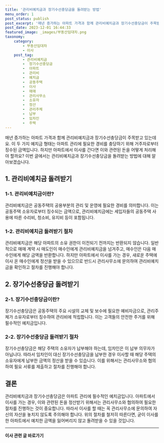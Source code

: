 ```yaml
---
title: '관리비예치금과 장기수선충당금을 돌려받는 방법'
menu_order: 1
post_status: publish
post_excerpt: '매년 증가하는 아파트 가격과 함께 관리비예치금과 장기수선충당금이 주목받고 있는데요. 이 두 가지 예치금 형태는 아파트 관리에 필요한 경비를 충당하기 위해 거주자로부터 징수된 금액입니다. 하지만 아파트에서 이사를 간다면 이와 관련된 돈을 어떻게 처리해야 할까요  이번 글에서는 관리비예치금과 장기수선충당금을 돌려받는 방법에 대해 알아보겠습니다.'
post_date: 2023-12-01 16:44:33
featured_image: _images/부동산임대차.png
taxonomy:
    category:
        - 부동산임대차
        - 이사
    post_tag:
        - 관리비예치금
        -  장기수선충당금
        -  아파트
        -  관리비
        -  예치금
        -  공동주택
        -  이사
        -  매매
        -  관리사무소
        -  소유자
        -  정산
        -  관리주체
        -  납부
        -  임차인
        -  주택
---
```



매년 증가하는 아파트 가격과 함께 관리비예치금과 장기수선충당금이 주목받고 있는데요. 이 두 가지 예치금 형태는 아파트 관리에 필요한 경비를 충당하기 위해 거주자로부터 징수된 금액입니다. 하지만 아파트에서 이사를 간다면 이와 관련된 돈을 어떻게 처리해야 할까요? 이번 글에서는 관리비예치금과 장기수선충당금을 돌려받는 방법에 대해 알아보겠습니다.

## **1. 관리비예치금 돌려받기**

### **1-1. 관리비예치금이란?**
관리비예치금은 공동주택의 공용부분의 관리 및 운영에 필요한 경비를 의미합니다. 이는 공동주택 소유자로부터 징수되는 금액으로, 관리비예치금에는 세입자들의 공동주택 사용에 따른 수리비, 청소비, 유지비 등이 포함됩니다.

### **1-2. 관리비예치금 돌려받기 절차**
관리비예치금은 해당 아파트의 소유 권한이 이전되기 전까지는 반환되지 않습니다. 일반적으로 매매 계약 시 매도인이 매수인에게 관리비예치금을 넘겨주고, 매수인은 다음 매수인에게 해당 금액을 반환합니다. 하지만 아파트에서 이사를 가는 경우, 새로운 주택에 이사 온 매수인에게 정산을 받을 수 있으므로 반드시 관리사무소에 문의하여 관리비예치금을 확인하고 절차를 진행해야 합니다.

## **2. 장기수선충당금 돌려받기**

### **2-1. 장기수선충당금이란?**
장기수선충당금은 공동주택의 주요 시설의 교체 및 보수에 필요한 예비자금으로, 관리주체가 소유자로부터 징수하여 관리비에 적립합니다. 이는 고객들의 안전한 주거를 위해 필수적인 예치금입니다.

### **2-2. 장기수선충당금 돌려받기 절차**
장기수선충당금은 해당 주택의 소유자가 납부해야 하는데, 임차인은 이 납부 의무자가 아닙니다. 따라서 임차인이 대신 장기수선충당금을 납부한 경우 이사할 때 해당 주택의 소유자에게 납부한 금액의 정산을 받을 수 있습니다. 이를 위해서는 관리사무소와 협의하여 필요 서류를 제출하고 절차를 진행해야 합니다.

## **결론**
관리비예치금과 장기수선충당금은 아파트 관리에 필수적인 예치금입니다. 아파트에서 이사를 가는 경우, 이와 관련된 돈을 정산받기 위해서는 관리사무소와 협의하여 필요한 절차를 진행하는 것이 중요합니다. 따라서 이사를 할 때는 꼭 관리사무소에 문의하여 자신의 자산을 놓치지 않도록 주의해야 합니다. 위의 절차를 철저히 따른다면, 굳이 이사를 한 아파트에서 예치한 금액을 잃어버리지 않고 돌려받을 수 있을 것입니다.


<!-- wp:separator -->
<hr class="wp-block-separator has-alpha-channel-opacity"/>
<!-- /wp:separator -->

<!-- wp:group {"backgroundColor":"base","layout":{"type":"constrained"}} -->
<div class="wp-block-group has-base-background-color has-background"><!-- wp:paragraph {"align":"center","fontSize":"medium"} -->
<p class="has-text-align-center has-large-font-size"><strong>이사 관련 글 바로가기</strong></p>
<!-- /wp:paragraph -->


<!-- wp:latest-posts
{"categories":[{"id":27430,"count":19,"description":"","link":"https://uknowlaw.com/category/%ec%9d%b4%ec%82%ac/","name":"이사","slug":"이사","taxonomy":"category","parent":0,"meta":[],"_links":{"self":[{"href":"https://uknowlaw.com/wp-json/wp/v2/categories/27430"}],"collection":[{"href":"https://uknowlaw.com/wp-json/wp/v2/categories"}],"about":[{"href":"https://uknowlaw.com/wp-json/wp/v2/taxonomies/category"}],"wp:post_type":[{"href":"https://uknowlaw.com/wp-json/wp/v2/posts?categories=27430"}],"curies":[{"name":"wp","href":"https://api.w.org/{rel}","templated":true}]}}],"postsToShow":100,"excerptLength":28,"postLayout":"grid","columns":2,"featuredImageAlign":"left","featuredImageSizeSlug":"large","fontSize":"small"} /--></div>
<!-- /wp:group -->